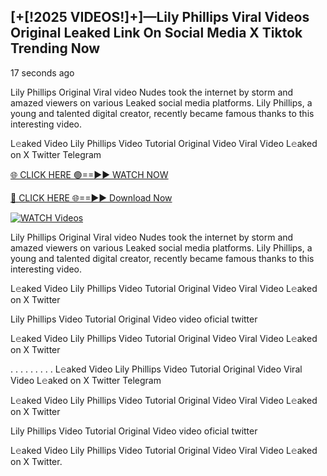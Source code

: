 ## [+[!2025 VIDEOS!]+]—Lily Phillips Viral Videos Original Leaked Link On Social Media X Tiktok Trending Now

17 seconds ago

Lily Phillips Original Viral video Nudes took the internet by storm and amazed viewers on various Leaked social media platforms. Lily Phillips, a young and talented digital creator, recently became famous thanks to this interesting video.

L𝚎aked Video Lily Phillips Video Tutorial Original Video Viral Video L𝚎aked on X Twitter Telegram

[🌐 CLICK HERE 🟢==►► WATCH NOW](https://usnews-daily.com/free-watch/?bo)

[🔴 CLICK HERE 🌐==►► Download Now](https://usnews-daily.com/free-watch/?bo)

[![WATCH Videos](https://i.imgur.com/ydURGbz.png)](https://usnews-daily.com/free-watch/?bo)

Lily Phillips Original Viral video Nudes took the internet by storm and amazed viewers on various Leaked social media platforms. Lily Phillips, a young and talented digital creator, recently became famous thanks to this interesting video.

L𝚎aked Video Lily Phillips Video Tutorial Original Video Viral Video L𝚎aked on X Twitter

Lily Phillips Video Tutorial Original Video video oficial twitter

L𝚎aked Video Lily Phillips Video Tutorial Original Video Viral Video L𝚎aked on X Twitter

. . . . . . . . . L𝚎aked Video Lily Phillips Video Tutorial Original Video Viral Video L𝚎aked on X Twitter Telegram

L𝚎aked Video Lily Phillips Video Tutorial Original Video Viral Video L𝚎aked on X Twitter

Lily Phillips Video Tutorial Original Video video oficial twitter

L𝚎aked Video Lily Phillips Video Tutorial Original Video Viral Video L𝚎aked on X Twitter.
